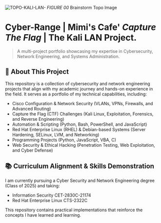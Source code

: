 ![TOPO-KALI-LAN-](https://github.com/user-attachments/assets/e05bf59b-2088-42c4-8483-2ffacf66e3a9)
*FIGURE 00* Brainstorm Topo Image


# Cyber-Range | Mimi's Cafe' *Capture The Flag* | The Kali LAN Project.
> A multi-project portfolio showcasing my expertise in Cybersecurity, Network Engineering, and Systems Administration.

## 📌 About This Project
This repository is a collection of cybersecurity and network engineering projects that align with my academic journey and hands-on experience in the field. It serves as a portfolio of my technical capabilities, including:
- Cisco Configuration & Network Security (VLANs, VPNs, Firewalls, and Advanced Routing)
- Capture the Flag (CTF) Challenges (Kali Linux, Exploitation, Forensics, and Reverse Engineering)
- Automation & Scripting (Python, Bash, PowerShell, and JavaScript)
- Red Hat Enterprise Linux (RHEL) & Debian-based Systems (Server Hardening, SELinux, LVM, and Networking)
- Programming Projects (Python, JavaScript, VBA, C)
- Web Security & Ethical Hacking (Penetration Testing, Web Exploitation, and Cyber Defense)

## 📚 Curriculum Alignment & Skills Demonstration
I am currently pursuing a Cyber Security and Network Engineering degree (Class of 2025) and taking:
- Information Security CET-2830C-21174
- Red Hat Enterprise Linux CTS-2322C

This repository contains practical implementations that reinforce the concepts I have learned and learning.
